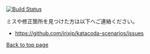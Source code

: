[![Build Status](https://travis-ci.org/irixjp/katacoda-scenarios.svg?branch=master)](https://travis-ci.org/irixjp/katacoda-scenarios)

ミスや修正箇所を見つけた方は以下へご連絡ください。
- https://github.com/irixjp/katacoda-scenarios/issues

[Back to top page](https://www.katacoda.com/irixjp)
